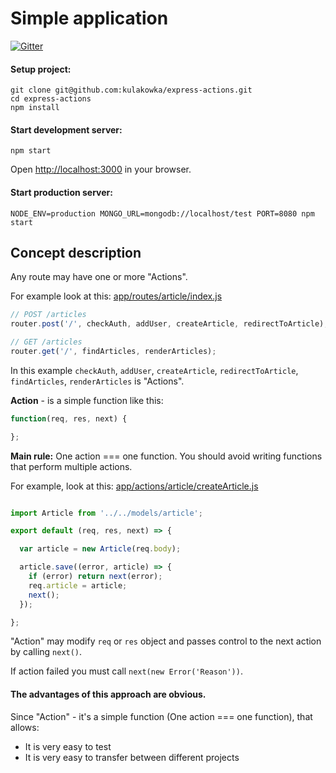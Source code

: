 # Simple application 

[![Gitter](https://badges.gitter.im/Join%20Chat.svg)](https://gitter.im/kulakowka/express-actions?utm_source=badge&utm_medium=badge&utm_campaign=pr-badge)

#### Setup project:
```
git clone git@github.com:kulakowka/express-actions.git
cd express-actions
npm install
```

#### Start development server: 
```
npm start
```

Open [http://localhost:3000](http://localhost:3000/) in your browser.

#### Start production server: 
```
NODE_ENV=production MONGO_URL=mongodb://localhost/test PORT=8080 npm start
```

## Concept description

Any route may have one or more "Actions".

For example look at this: [app/routes/article/index.js](app/routes/article/index.js)

```javascript
// POST /articles
router.post('/', checkAuth, addUser, createArticle, redirectToArticle);

// GET /articles
router.get('/', findArticles, renderArticles);
```

In this example `checkAuth`, `addUser`, `createArticle`, `redirectToArticle`, `findArticles`, `renderArticles` is "Actions".

**Action** - is a simple function like this:

```javascript
function(req, res, next) {

};
```

**Main rule:** One action === one function. You should avoid writing functions that perform multiple actions.

For example, look at this: [app/actions/article/createArticle.js](app/actions/article/createArticle.js)

```javascript

import Article from '../../models/article';

export default (req, res, next) => {

  var article = new Article(req.body);

  article.save((error, article) => {
    if (error) return next(error);
    req.article = article;
    next();
  });

};

```

"Action" may modify `req` or `res` object and passes control to the next action by calling `next()`. 

If action failed you must call `next(new Error('Reason'))`.

#### The advantages of this approach are obvious. 

Since "Action" - it's a simple function (One action === one function), that allows:
- It is very easy to test
- It is very easy to transfer between different projects






